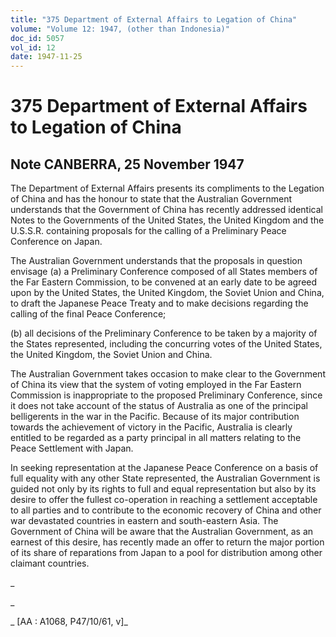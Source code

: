```yaml
---
title: "375 Department of External Affairs to Legation of China"
volume: "Volume 12: 1947, (other than Indonesia)"
doc_id: 5057
vol_id: 12
date: 1947-11-25
---
```


# 375 Department of External Affairs to Legation of China

## Note CANBERRA, 25 November 1947

The Department of External Affairs presents its compliments to the Legation of China and has the honour to state that the Australian Government understands that the Government of China has recently addressed identical Notes to the Governments of the United States, the United Kingdom and the U.S.S.R. containing proposals for the calling of a Preliminary Peace Conference on Japan.

The Australian Government understands that the proposals in question envisage (a) a Preliminary Conference composed of all States members of the Far Eastern Commission, to be convened at an early date to be agreed upon by the United States, the United Kingdom, the Soviet Union and China, to draft the Japanese Peace Treaty and to make decisions regarding the calling of the final Peace Conference;

(b) all decisions of the Preliminary Conference to be taken by a majority of the States represented, including the concurring votes of the United States, the United Kingdom, the Soviet Union and China.

The Australian Government takes occasion to make clear to the Government of China its view that the system of voting employed in the Far Eastern Commission is inappropriate to the proposed Preliminary Conference, since it does not take account of the status of Australia as one of the principal belligerents in the war in the Pacific. Because of its major contribution towards the achievement of victory in the Pacific, Australia is clearly entitled to be regarded as a party principal in all matters relating to the Peace Settlement with Japan.

In seeking representation at the Japanese Peace Conference on a basis of full equality with any other State represented, the Australian Government is guided not only by its rights to full and equal representation but also by its desire to offer the fullest co-operation in reaching a settlement acceptable to all parties and to contribute to the economic recovery of China and other war devastated countries in eastern and south-eastern Asia. The Government of China will be aware that the Australian Government, as an earnest of this desire, has recently made an offer to return the major portion of its share of reparations from Japan to a pool for distribution among other claimant countries.

_

_

_ [AA : A1068, P47/10/61, v]_
